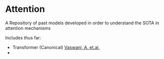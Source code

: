 # Attention

A Repository of past models developed in order to understand the SOTA in attention mechanisms

Includes thus far:
 - Transformer (Canonical) [Vaswani, A. et.al.](https://arxiv.org/abs/1706.03762)
 - 